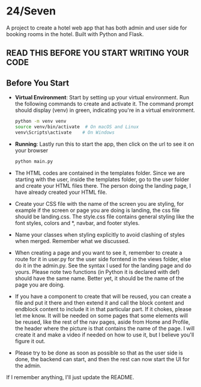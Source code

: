# 24/Seven
A project to create a hotel web app that has both admin and user side for booking rooms in the hotel. Built with Python and Flask.

## READ THIS BEFORE YOU START WRITING YOUR CODE

## Before You Start

- **Virtual Environment**: Start by setting up your virtual environment. Run the following commands to create and activate it. The command prompt should display (venv) in green, indicating you're in a virtual environment.

   ```bash
   python -m venv venv
   source venv/bin/activate  # On macOS and Linux
   venv\Scripts\activate    # On Windows

   
- **Running**: Lastly run this to start the app, then click on the url to see it on your browser
   ```bash
   python main.py

- The HTML codes are contained in the templates folder. Since we are starting with the user, inside the templates folder, go to the user folder and create your HTML files there. The person doing the landing page, I have already created your HTML file.

- Create your CSS file with the name of the screen you are styling, for example if the screen or page you are doing is landing, the css file should be landing.css. The style.css file contains general styling like the font styles, colors and *, navbar, and footer styles.

- Name your classes when styling explicitly to avoid clashing of styles when merged. Remember what we discussed.

- When creating a page and you want to see it, remember to create a route for it in user.py for the user side forntend in the views folder, else do it in the admin.py. See the syntax I used for the landing page and do yours. Please note two functions (in Python it is declared with def) should have the same name. Better yet, it should be the name of the page you are doing.

- If you have a component to create that will be reused, you can create a file and put it there and then extend it and call the block content and endblock content to include it in that particular part. If it chokes, please let me know. It will be needed on some pages that some elements will be reused, like the rest of the nav pages, aside from Home and Profile, the header where the picture is that contains the name of the page. I will create it and make a video if needed on how to use it, but I believe you'll figure it out.

- Please try to be done as soon as possible so that as the user side is done, the backend can start, and then the rest can now start the UI for the admin.

If I remember anything, I'll just update the README.



